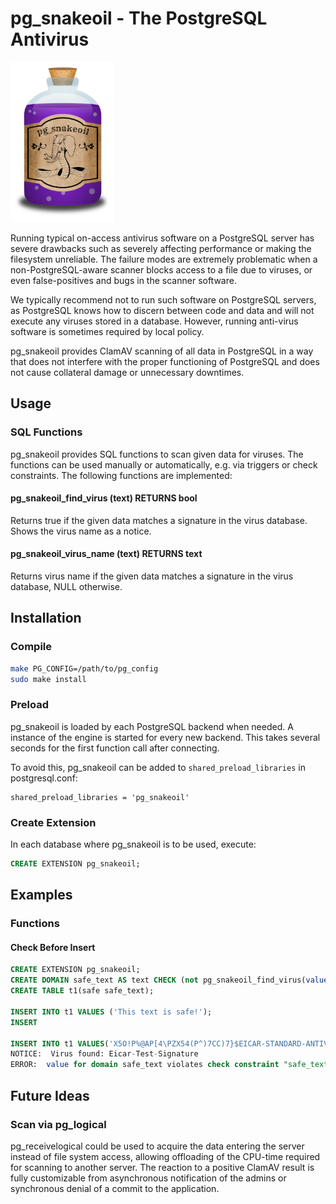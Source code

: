 # pg_snakeoil - The PostgreSQL Antivirus

<img src="images/pg_snakeoil_logo.png" height="256">

Running typical on-access antivirus software on a PostgreSQL server has severe
drawbacks such as severely affecting performance or making the filesystem
unreliable.  The failure modes are extremely problematic when a
non-PostgreSQL-aware scanner blocks access to a file due to viruses, or even
false-positives and bugs in the scanner software.

We typically recommend not to run such software on PostgreSQL servers, as
PostgreSQL knows how to discern between code and data and will not execute any
viruses stored in a database. However, running anti-virus software is sometimes
required by local policy.

pg_snakeoil provides ClamAV scanning of all data in PostgreSQL in a way that
does not interfere with the proper functioning of PostgreSQL and does not cause
collateral damage or unnecessary downtimes.

## Usage

### SQL Functions

pg_snakeoil provides SQL functions to scan given data for viruses. The
functions can be used manually or automatically, e.g. via triggers or check
constraints. The following functions are implemented:

#### pg_snakeoil_find_virus (text) RETURNS bool

Returns true if the given data matches a signature in the virus database.
Shows the virus name as a notice.

#### pg_snakeoil_virus_name (text) RETURNS text

Returns virus name if the given data matches a signature in the virus database,
NULL otherwise.


## Installation

### Compile

```bash
make PG_CONFIG=/path/to/pg_config
sudo make install
```

### Preload

pg_snakeoil is loaded by each PostgreSQL backend when needed.
A instance of the engine is started for every new backend.
This takes several seconds for the first function call after connecting.

To avoid this, pg_snakeoil can be added to `shared_preload_libraries` in
postgresql.conf:

```
shared_preload_libraries = 'pg_snakeoil'
```

### Create Extension

In each database where pg_snakeoil is to be used, execute:

```SQL
CREATE EXTENSION pg_snakeoil;
```

## Examples

### Functions

#### Check Before Insert

```SQL
CREATE EXTENSION pg_snakeoil;
CREATE DOMAIN safe_text AS text CHECK (not pg_snakeoil_find_virus(value));
CREATE TABLE t1(safe safe_text);

INSERT INTO t1 VALUES ('This text is safe!');
INSERT

INSERT INTO t1 VALUES('X5O!P%@AP[4\PZX54(P^)7CC)7}$EICAR-STANDARD-ANTIVIRUS-TEST-FILE!$H+H*');
NOTICE:  Virus found: Eicar-Test-Signature
ERROR:  value for domain safe_text violates check constraint "safe_text_check"
```

## Future Ideas

### Scan via pg_logical

pg_receivelogical could be used to acquire the data
entering the server instead of file system access, allowing offloading
of the CPU-time required for scanning to another server. The reaction
to a positive ClamAV result is fully customizable from asynchronous
notification of the admins or synchronous denial of a commit to the
application.

